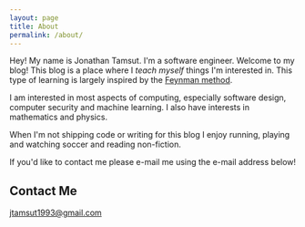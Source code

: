 ```yaml
---
layout: page
title: About
permalink: /about/
---
```


Hey! My name is Jonathan Tamsut. I'm a software engineer. Welcome to my blog! This
blog is a place where I *teach myself* things I'm interested in. This type of learning
is largely inspired by the [Feynman method](http://mattyford.com/blog/2014/1/23/the-feynman-technique-model).

I am interested in most aspects of computing, especially software design, computer security and machine learning. I also have interests in mathematics and physics.

When I'm not shipping code or writing for this blog I enjoy running, playing and watching soccer and reading
non-fiction.

If you'd like to contact me please e-mail me using the e-mail address below!

## Contact Me

[jtamsut1993@gmail.com](mailto:jtamsut1993@gmail.com)
